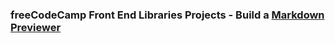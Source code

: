 ### freeCodeCamp Front End Libraries Projects - Build a [Markdown Previewer](https://jylee2.github.io/markdown-previewer/)
